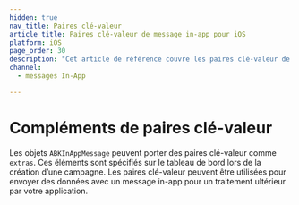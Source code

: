 ```yaml
---
hidden: true
nav_title: Paires clé-valeur
article_title: Paires clé-valeur de message in-app pour iOS
platform: iOS
page_order: 30
description: "Cet article de référence couvre les paires clé-valeur de messagerie in-app pour votre application iOS."
channel:
  - messages In-App

---
```


# Compléments de paires clé-valeur

Les objets `ABKInAppMessage` peuvent porter des paires clé-valeur comme `extras`. Ces éléments sont spécifiés sur le tableau de bord lors de la création d’une campagne. Les paires clé-valeur peuvent être utilisées pour envoyer des données avec un message in-app pour un traitement ultérieur par votre application.
